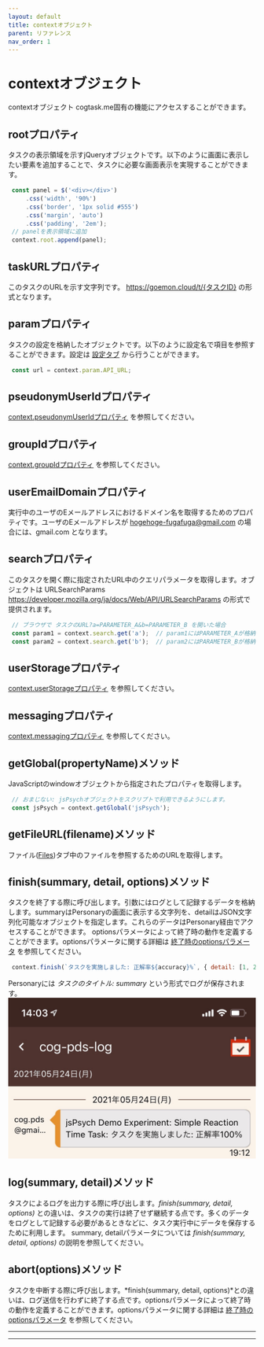 ```yaml
---
layout: default
title: contextオブジェクト
parent: リファレンス
nav_order: 1
---
```


# contextオブジェクト

contextオブジェクト
cogtask.me固有の機能にアクセスすることができます。

## rootプロパティ
タスクの表示領域を示すjQueryオブジェクトです。以下のように画面に表示したい要素を追加することで、タスクに必要な画面表示を実現することができます。

```JavaScript
 const panel = $('<div></div>')
     .css('width', '90%')
     .css('border', '1px solid #555')
     .css('margin', 'auto')
     .css('padding', '2em');
 // panelを表示領域に追加
 context.root.append(panel);

```
## taskURLプロパティ
このタスクのURLを示す文字列です。 <https://goemon.cloud/t/{タスクID}> の形式となります。

## paramプロパティ
タスクの設定を格納したオブジェクトです。以下のように設定名で項目を参照することができます。設定は [設定タブ](設定タブ/) から行うことができます。

```JavaScript
 const url = context.param.API_URL;

```
## pseudonymUserIdプロパティ
[context.pseudonymUserIdプロパティ](context.pseudonymUserIdプロパティ/) を参照してください。

## groupIdプロパティ
[context.groupIdプロパティ](context.groupIdプロパティ/) を参照してください。

## userEmailDomainプロパティ
実行中のユーザのEメールアドレスにおけるドメイン名を取得するためのプロパティです。ユーザのEメールアドレスが hogehoge-fugafuga@gmail.com の場合には、gmail.com となります。

## searchプロパティ
このタスクを開く際に指定されたURL中のクエリパラメータを取得します。オブジェクトは URLSearchParams <https://developer.mozilla.org/ja/docs/Web/API/URLSearchParams> の形式で提供されます。

```JavaScript
 // ブラウザで タスクのURL?a=PARAMETER_A&b=PARAMETER_B を開いた場合
 const param1 = context.search.get('a');  // param1にはPARAMETER_Aが格納される
 const param2 = context.search.get('b');  // param2にはPARAMETER_Bが格納される

```
## userStorageプロパティ
[context.userStorageプロパティ](context.userStorageプロパティ/) を参照してください。

## messagingプロパティ
[context.messagingプロパティ](context.messagingプロパティ/) を参照してください。

## getGlobal(propertyName)メソッド
JavaScriptのwindowオブジェクトから指定されたプロパティを取得します。

```JavaScript
 // おまじない: jsPsychオブジェクトをスクリプトで利用できるようにします。
 const jsPsych = context.getGlobal('jsPsych');

```
## getFileURL(filename)メソッド
ファイル([Files](Files/))タブ中のファイルを参照するためのURLを取得します。

## finish(summary, detail, options)メソッド
タスクを終了する際に呼び出します。引数にはログとして記録するデータを格納します。summaryはPersonaryの画面に表示する文字列を、detailはJSON文字列化可能なオブジェクトを指定します。これらのデータはPersonary経由でアクセスすることができます。
optionsパラメータによって終了時の動作を定義することができます。optionsパラメータに関する詳細は [終了時のoptionsパラメータ](終了時のoptionsパラメータ/) を参照してください。

```JavaScript
 context.finish(`タスクを実施しました: 正解率${accuracy}%`, { detail: [1, 2, 3, 4] })

```
Personaryには *タスクのタイトル: summary* という形式でログが保存されます。
![](/images/60b46f01e0d5c700224d7a17.png)


## log(summary, detail)メソッド
タスクによるログを出力する際に呼び出します。*finish(summary, detail, options)* との違いは、タスクの実行は終了せず継続する点です。多くのデータをログとして記録する必要があるときなどに、タスク実行中にデータを保存するために利用します。
summary, detailパラメータについては *finish(summary, detail, options)* の説明を参照してください。

## abort(options)メソッド
タスクを中断する際に呼び出します。*finish(summary, detail, options)*との違いは、ログ送信を行わずに終了する点です。optionsパラメータによって終了時の動作を定義することができます。optionsパラメータに関する詳細は [終了時のoptionsパラメータ](終了時のoptionsパラメータ/) を参照してください。


---

---
